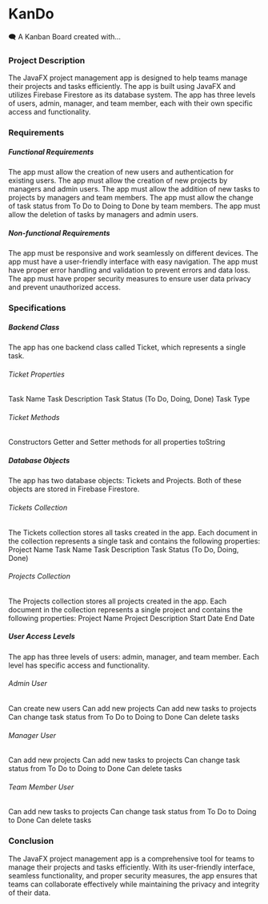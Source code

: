 # KanDo
🗨️ A Kanban Board created with...

### Project Description

The JavaFX project management app is designed to help teams manage their projects and tasks efficiently. The app is built using JavaFX and utilizes Firebase Firestore as its database system. The app has three levels of users, admin, manager, and team member, each with their own specific access and functionality.

### Requirements

##### Functional Requirements

The app must allow the creation of new users and authentication for existing users.
The app must allow the creation of new projects by managers and admin users.
The app must allow the addition of new tasks to projects by managers and team members.
The app must allow the change of task status from To Do to Doing to Done by team members.
The app must allow the deletion of tasks by managers and admin users.

##### Non-functional Requirements

The app must be responsive and work seamlessly on different devices.
The app must have a user-friendly interface with easy navigation.
The app must have proper error handling and validation to prevent errors and data loss.
The app must have proper security measures to ensure user data privacy and prevent unauthorized access.

### Specifications

##### Backend Class

The app has one backend class called Ticket, which represents a single task.

###### Ticket Properties

Task Name
Task Description
Task Status (To Do, Doing, Done)
Task Type

###### Ticket Methods

Constructors
Getter and Setter methods for all properties
toString

##### Database Objects

The app has two database objects: Tickets and Projects. Both of these objects are stored in Firebase Firestore.

###### Tickets Collection

The Tickets collection stores all tasks created in the app. Each document in the collection represents a single task and contains the following properties:
Project Name
Task Name
Task Description
Task Status (To Do, Doing, Done)

###### Projects Collection

The Projects collection stores all projects created in the app. Each document in the collection represents a single project and contains the following properties:
Project Name
Project Description
Start Date
End Date

##### User Access Levels

The app has three levels of users: admin, manager, and team member. Each level has specific access and functionality.

###### Admin User

Can create new users
Can add new projects
Can add new tasks to projects
Can change task status from To Do to Doing to Done
Can delete tasks

###### Manager User

Can add new projects
Can add new tasks to projects
Can change task status from To Do to Doing to Done
Can delete tasks

###### Team Member User

Can add new tasks to projects
Can change task status from To Do to Doing to Done
Can delete tasks

### Conclusion

The JavaFX project management app is a comprehensive tool for teams to manage their projects and tasks efficiently. With its user-friendly interface, seamless functionality, and proper security measures, the app ensures that teams can collaborate effectively while maintaining the privacy and integrity of their data.
